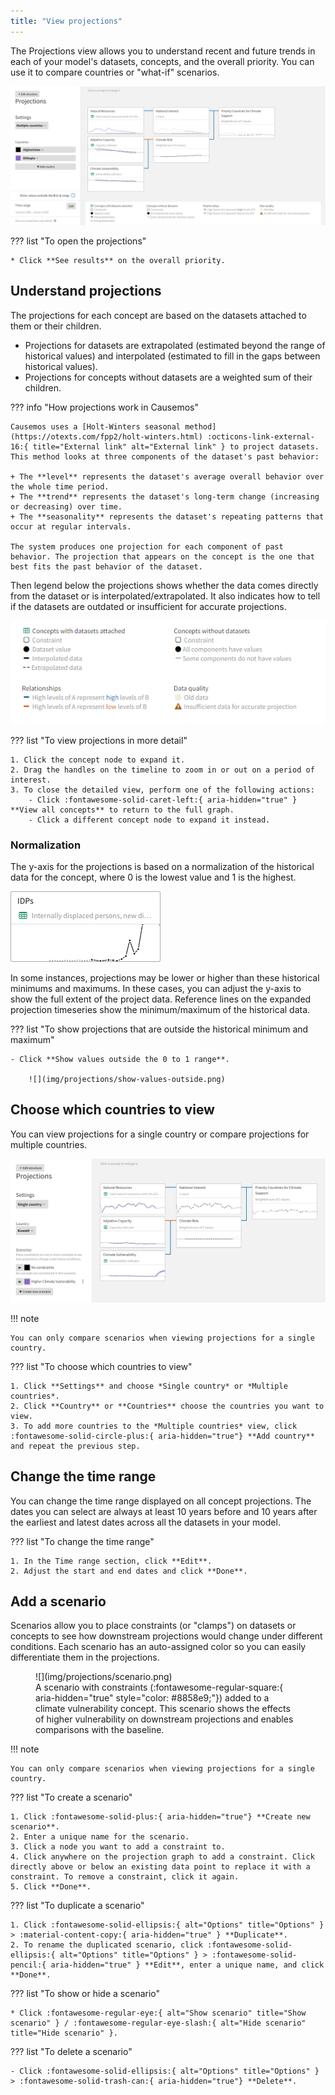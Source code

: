 ```yaml
---
title: "View projections"
---
```


The Projections view allows you to understand recent and future trends in each of your model's datasets, concepts, and the overall priority. You can use it to compare countries or "what-if" scenarios.

![](img/projections/projections.png)

??? list "To open the projections"

    * Click **See results** on the overall priority.

## Understand projections

The projections for each concept are based on the datasets attached to them or their children.

- Projections for datasets are extrapolated (estimated beyond the range of historical values) and interpolated (estimated to fill in the gaps between historical values). 
- Projections for concepts without datasets are a weighted sum of their children.

??? info "How projections work in Causemos"

    Causemos uses a [Holt-Winters seasonal method](https://otexts.com/fpp2/holt-winters.html) :octicons-link-external-16:{ title="External link" alt="External link" } to project datasets. This method looks at three components of the dataset's past behavior:
    
    + The **level** represents the dataset's average overall behavior over the whole time period.
    + The **trend** represents the dataset's long-term change (increasing or decreasing) over time.
    + The **seasonality** represents the dataset's repeating patterns that occur at regular intervals.
    
    The system produces one projection for each component of past behavior. The projection that appears on the concept is the one that best fits the past behavior of the dataset.

Then legend below the projections shows whether the data comes directly from the dataset or is interpolated/extrapolated. It also indicates how to tell if the datasets are outdated or insufficient for accurate projections.

![](img/projections/legend.png)

??? list "To view projections in more detail"

    1. Click the concept node to expand it.
    2. Drag the handles on the timeline to zoom in or out on a period of interest.
    3. To close the detailed view, perform one of the following actions:
        - Click :fontawesome-solid-caret-left:{ aria-hidden="true" } **View all concepts** to return to the full graph.
        - Click a different concept node to expand it instead.

### Normalization

The y-axis for the projections is based on a normalization of the historical data for the concept, where 0 is the lowest value and 1 is the highest. 

![](img/projections/projection-bounds.png)

In some instances, projections may be lower or higher than these historical minimums and maximums. In these cases, you can adjust the y-axis to show the full extent of the project data. Reference lines on the expanded projection timeseries show the minimum/maximum of the historical data.

??? list "To show projections that are outside the historical minimum and maximum"

    - Click **Show values outside the 0 to 1 range**.

        ![](img/projections/show-values-outside.png)

## Choose which countries to view

You can view projections for a single country or compare projections for multiple countries.

![](img/projections/projection-single-country.png)

!!! note

    You can only compare scenarios when viewing projections for a single country.

??? list "To choose which countries to view"

    1. Click **Settings** and choose *Single country* or *Multiple countries*.
    2. Click **Country** or **Countries** choose the countries you want to view.
    3. To add more countries to the *Multiple countries* view, click :fontawesome-solid-circle-plus:{ aria-hidden="true"} **Add country** and repeat the previous step.

## Change the time range

You can change the time range displayed on all concept projections. The dates you can select are always at least 10 years before and 10 years after the earliest and latest dates across all the datasets in your model.

??? list "To change the time range"

    1. In the Time range section, click **Edit**.
    2. Adjust the start and end dates and click **Done**.

## Add a scenario

Scenarios allow you to place constraints (or "clamps") on datasets or concepts to see how downstream projections would change under different conditions. Each scenario has an auto-assigned color so you can easily differentiate them in the projections.

<figure markdown>
  ![](img/projections/scenario.png)
  <figcaption markdown>A scenario with constraints <span style="font-style: normal;">(</span>:fontawesome-regular-square:{ aria-hidden="true" style="color: #8858e9;"}<span style="font-style: normal;">)</span> added to a climate vulnerability concept. This scenario shows the effects of higher vulnerability on downstream projections and enables comparisons with the baseline.</figcaption>
</figure> 

!!! note

    You can only compare scenarios when viewing projections for a single country.

??? list "To create a scenario"

    1. Click :fontawesome-solid-plus:{ aria-hidden="true"} **Create new scenario**.
    2. Enter a unique name for the scenario.
    3. Click a node you want to add a constraint to.
    4. Click anywhere on the projection graph to add a constraint. Click directly above or below an existing data point to replace it with a constraint. To remove a constraint, click it again.
    5. Click **Done**.

??? list "To duplicate a scenario"

    1. Click :fontawesome-solid-ellipsis:{ alt="Options" title="Options" } > :material-content-copy:{ aria-hidden="true" } **Duplicate**.
    2. To rename the duplicated scenario, click :fontawesome-solid-ellipsis:{ alt="Options" title="Options" } > :fontawesome-solid-pencil:{ aria-hidden="true" } **Edit**, enter a unique name, and click **Done**.

??? list "To show or hide a scenario"

    * Click :fontawesome-regular-eye:{ alt="Show scenario" title="Show scenario" } / :fontawesome-regular-eye-slash:{ alt="Hide scenario" title="Hide scenario" }.

??? list "To delete a scenario"

    - Click :fontawesome-solid-ellipsis:{ alt="Options" title="Options" } > :fontawesome-solid-trash-can:{ aria-hidden="true"} **Delete**.
